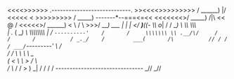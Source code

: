 <<<<>>>>>>           .----------------------------.
                >><<<<>>>>>>>>>         /              ______)
       \|/      \<<<<<  < >>>>>>>>>   /            _____)
 -------*--===<=<<           <<<<<<<>/         _____)
       /|\     << @    /      <<<<<>/       ______)
              <  \    /  \      >>>/      ___)  ___
                  |  |   |       </      __)__((- \\\\
                  o_|   /        /      __)         \  \\\\ \\\\\\\
                       |  ._    (      __)           \  \\\\\\\\\\\\\\\\
                       | /       `----------'    /       /     \\\\\\\ \\
               .__/\/     /                 /       /          
              / _._/    /         ___(       /\           //
             / / / ___/`---------'         \     /  \
            / /  \ \                             \   \ \_  \
           ( <    \ \                             >  /    \ \
            \/      \\_                          / /       > )
                     \_|                        / /       / /
-------------------------------             _//       _//
